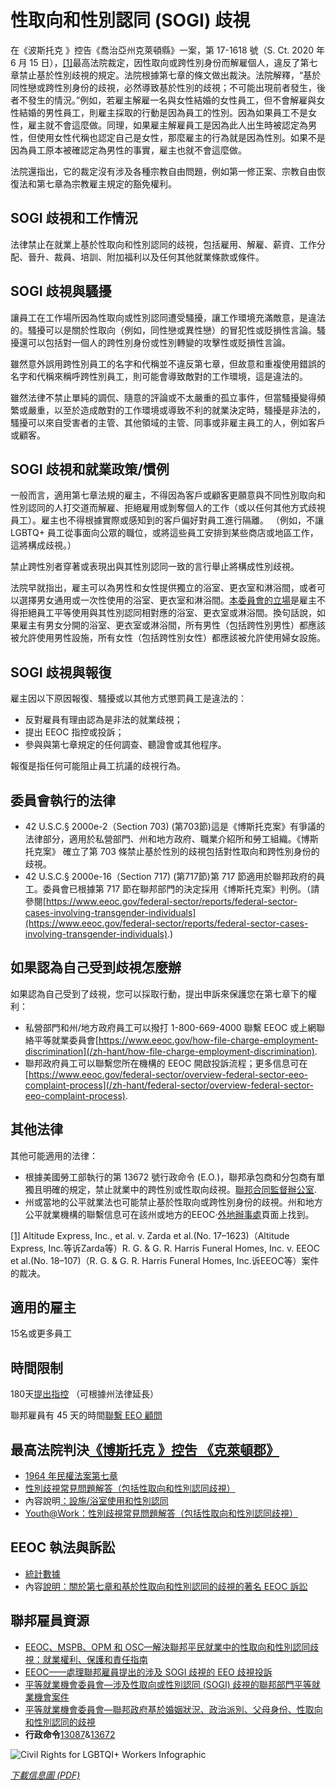 # 性取向和性別認同 (SOGI) 歧視

在《波斯托克 》控告《喬治亞州克萊頓縣》一案，第 17-1618 號（S. Ct. 2020 年 6 月 15 日），[\[1\]](#_ftn1)最高法院裁定，因性取向或跨性別身份而解雇個人，違反了第七章禁止基於性別歧視的規定。法院根據第七章的條文做出裁決。法院解釋，“基於同性戀或跨性別身份的歧視，必然導致基於性別的歧視；不可能出現前者發生，後者不發生的情況。”例如，若雇主解雇一名與女性結婚的女性員工，但不會解雇與女性結婚的男性員工，則雇主採取的行動是因為員工的性別。因為如果員工不是女性，雇主就不會這麼做。同理，如果雇主解雇員工是因為此人出生時被認定為男性，但使用女性代稱也認定自己是女性，那麼雇主的行為就是因為性別。如果不是因為員工原本被確認定為男性的事實，雇主也就不會這麼做。

法院還指出，它的裁定沒有涉及各種宗教自由問題，例如第一修正案、宗教自由恢復法和第七章為宗教雇主規定的豁免權利。

## SOGI 歧視和工作情況

法律禁止在就業上基於性取向和性別認同的歧視，包括雇用、解雇、薪資、工作分配、晉升、裁員、培訓、附加福利以及任何其他就業條款或條件。

## SOGI 歧視與騷擾

讓員工在工作場所因為性取向或性別認同遭受騷擾，讓工作環境充滿敵意，是違法的。騷擾可以是關於性取向（例如，同性戀或異性戀）的冒犯性或貶損性言論。騷擾還可以包括對一個人的跨性別身份或性別轉變的攻擊性或貶損性言論。

雖然意外誤用跨性別員工的名字和代稱並不違反第七章，但故意和重複使用錯誤的名字和代稱來稱呼跨性別員工，則可能會導致敵對的工作環境，這是違法的。

雖然法律不禁止單純的調侃、隨意的評論或不太嚴重的孤立事件，但當騷擾變得頻繁或嚴重，以至於造成敵對的工作環境或導致不利的就業決定時，騷擾是非法的，騷擾可以來自受害者的主管、其他領域的主管、同事或非雇主員工的人，例如客戶或顧客。

## SOGI 歧視和就業政策/慣例

一般而言，適用第七章法規的雇主，不得因為客戶或顧客更願意與不同性別取向和性別認同的人打交道而解雇、拒絕雇用或剝奪個人的工作（或以任何其他方式歧視員工）。雇主也不得根據實際或感知到的客戶偏好對員工進行隔離。 （例如，不讓 LGBTQ+ 員工從事面向公眾的職位，或將這些員工安排到某些商店或地區工作，這將構成歧視。）

禁止跨性別者穿著或表現出與其性別認同一致的言行舉止將構成性別歧視。

法院早就指出，雇主可以為男性和女性提供獨立的浴室、更衣室和淋浴間，或者可以選擇男女通用或一次性使用的浴室、更衣室和淋浴間。[本委員會的立場](https://www.eeoc.gov/sites/default/files/migrated_files/decisions/0120133395.txt)是雇主不得拒絕員工平等使用與其性別認同相對應的浴室、更衣室或淋浴間。換句話說，如果雇主有男女分開的浴室、更衣室或淋浴間，所有男性（包括跨性別男性）都應該被允許使用男性設施，所有女性（包括跨性別女性）都應該被允許使用婦女設施。

## SOGI 歧視與報復

雇主因以下原因報復、騷擾或以其他方式懲罰員工是違法的：

-   反對雇員有理由認為是非法的就業歧視；
-   提出 EEOC 指控或投訴；
-   參與與第七章規定的任何調查、聽證會或其他程序。

報復是指任何可能阻止員工抗議的歧視行為。

## 委員會執行的法律

-   42 U.S.C.§ 2000e-2（Section 703) (第703節)這是《博斯托克案》有爭議的法律部分，適用於私營部門、州和地方政府、職業介紹所和勞工組織。《博斯托克案》 確立了第 703 條禁止基於性別的歧視包括對性取向和跨性別身份的歧視。
-   42 U.S.C.§ 2000e-16（Section 717) (第717節)第 717 節適用於聯邦政府的員工。委員會已根據第 717 節在聯邦部門的決定採用《博斯托克案》判例。（請參閱[https://www.eeoc.gov/federal-sector/reports/federal-sector-cases-involving-transgender-individuals](https://www.eeoc.gov/federal-sector/reports/federal-sector-cases-involving-transgender-individuals).)

## 如果認為自己受到歧視怎麼辦

如果認為自己受到了歧視，您可以採取行動，提出申訴來保護您在第七章下的權利：

-   私營部門和州/地方政府員工可以撥打 1-800-669-4000 聯繫 EEOC 或上網聯絡平等就業委員會[https://www.eeoc.gov/how-file-charge-employment-discrimination](/zh-hant/how-file-charge-employment-discrimination).
-   聯邦政府員工可以聯繫您所在機構的 EEOC 開啟投訴流程；更多信息可在[https://www.eeoc.gov/federal-sector/overview-federal-sector-eeo-complaint-process](/zh-hant/federal-sector/overview-federal-sector-eeo-complaint-process).

## 其他法律

其他可能適用的法律：

-   根據美國勞工部執行的第 13672 號行政命令 (E.O.)，聯邦承包商和分包商有單獨且明確的規定，禁止就業中的跨性別或性取向歧視。[聯邦合同監督辦公室](https://www.dol.gov/agencies/ofccp).
-   州或當地的公平就業法也可能禁止基於性取向或跨性別身份的歧視。州和地方公平就業機構的聯繫信息可在該州或地方的EEOC·[外地辦事處](https://www.eeoc.gov/field-office)頁面上找到。

[\[1\]](#_ftnref1) Altitude Express, Inc., et al. v. Zarda et al.(No. 17–1623)（Altitude Express, Inc.等诉Zarda等）R. G. & G. R. Harris Funeral Homes, Inc. v. EEOC et al.(No. 18–107)（R. G. & G. R. Harris Funeral Homes, Inc.诉EEOC等）案件的裁决。

## 適用的雇主

15名或更多員工

## 時間限制

180天[提出指控](https://www.eeoc.gov/employees/charge.cfm) （可根據州法律延長）

聯邦雇員有 45 天的時間[聯繫 EEO 顧問](https://www.eeoc.gov/federal/fed_employees/complaint_overview.cfm)

## 最高法院判決[《博斯托克 》控吿 《克萊頓郡》](https://www.supremecourt.gov/opinions/19pdf/17-1618_hfci.pdf)

-   [1964 年民權法案第七章](https://edit-www.eeoc.gov/laws/statutes/titlevii.cfm)
-   [性別歧視常見問題解答（包括性取向和性別認同歧視）](https://edit-www.eeoc.gov/laws/guidance/sex-discrimination)
-   內容說明[：設施/浴室使用和性別認同](https://edit-www.eeoc.gov/laws/guidance/fact-sheet-facilitybathroom-access-and-gender-identity)
-   [Youth@Work：性別歧視常見問題解答（包括性取向和性別認同歧視）](https://edit-www.eeoc.gov/youth/sex-discrimination-faqs)

## EEOC 執法與訴訟

-   [統計數據](https://edit-www.eeoc.gov/statistics/lgbtq-based-sex-discrimination-charges)
-   內容[說明：關於第七章和基於性取向和性別認同的歧視的著名 EEOC 訴訟](https://edit-www.eeoc.gov/fact-sheet-notable-eeoc-litigation-regarding-title-vii-discrimination-based-sexual-orientation-and)

## 聯邦雇員資源

-   [EEOC、MSPB、OPM 和 OSC—解決聯邦平民就業中的性取向和性別認同歧視：就業權利、保護和責任指南](https://www.opm.gov/policy-data-oversight/diversity-and-inclusion/reference-materials/addressing-sexual-orientation-and-gender-identity-discrimination-in-federal-civilian-employment.pdf)
-   [EEOC——處理聯邦雇員提出的涉及 SOGI 歧視的 EEO 歧視投訴](https://edit-www.eeoc.gov/federal-sector/management-directive/processing-complaints-discrimination-lesbian-gay-bisexual-and)
-   [平等就業機會委員會—涉及性取向或性別認同 (SOGI) 歧視的聯邦部門平等就業機會案件](https://edit-www.eeoc.gov/federal-sector/federal-sector-eeo-cases-involving-sexual-orientation-or-gender-identity-sogi)
-   [平等就業機會委員會—聯邦政府基於婚姻狀況、政治派別、父母身份、性取向和性別認同的歧視](https://edit-www.eeoc.gov/federal-sector/facts-about-discrimination-federal-government-employment-based-marital-status)
-   **行政命令**[13087](https://edit-www.eeoc.gov/executive-order-13087)&[13672](https://www.govinfo.gov/content/pkg/CFR-2015-title3-vol1/pdf/CFR-2015-title3-vol1-eo13672.pdf)

![Civil Rights for LGBTQI+ Workers Infographic](/sites/default/files/2022-06/sogi_infographic_thumb.png)

_[下載信息圖 (PDF)](/sites/default/files/2022-06/LGBTQI%20Civil%20Rights%20Infographic.pdf)_